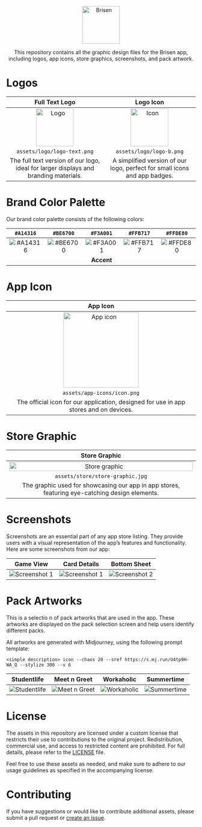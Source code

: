<p align="center">
  <img src="assets/logo/logo-text.png" alt="Brisen" height="100">
</p>

<p align="center">
  This repository contains all the graphic design files for the Brisen app, including logos, app icons, store graphics, screenshots, and pack artwork.
</p>

# Logos

| **Full Text Logo** | **Logo Icon** |
|:------------------:|:--------------------:|
| <img src="assets/logo/logo-text.png" alt="Logo" height="100"> | <img src="assets/logo/logo-b.png" alt="Icon" height="100"> |
| `assets/logo/logo-text.png` | `assets/logo/logo-b.png` |
| The full text version of our logo, ideal for larger displays and branding materials. | A simplified version of our logo, perfect for small icons and app badges. |

# Brand Color Palette

Our brand color palette consists of the following colors:

| `#A14316` | `#BE6700` | `#F3A001` | `#FFB717` | `#FFDE80` |
|:---------:|:---------:|:---------:|:---------:|:---------:|
|![#A14316](https://singlecolorimage.com/get/A14316/400x1000)|![#BE6700](https://singlecolorimage.com/get/BE6700/400x1000)|![#F3A001](https://singlecolorimage.com/get/F3A001/400x1000)|![#FFB717](https://singlecolorimage.com/get/FFB717/400x1000)|![#FFDE80](https://singlecolorimage.com/get/FFDE80/400x1000)|
|  |  | **Accent** |  |  |

# App Icon

| **App Icon** |
|:------------:|
| <img src="assets/app-icons/icon.png" alt="App icon" height="200" width="200"> |
| `assets/app-icons/icon.png` |
| The official icon for our application, designed for use in app stores and on devices. |

# Store Graphic

| **Store Graphic** |
|:-----------------:|
| <img src="assets/store/store-graphic.jpg" alt="Store graphic" width="100%"> |
| `assets/store/store-graphic.jpg` |
| The graphic used for showcasing our app in app stores, featuring eye-catching design elements. |

# Screenshots
Screenshots are an essential part of any app store listing. They provide users with a visual representation of the app’s features and functionality. Here are some screenshots from our app:

| **Game View** | **Card Details** | **Bottom Sheet** |
|:----------------:|:----------------:|:----------------:|
| ![Screenshot 1](assets/store/screenshots/en/IMG_0595.jpeg) | ![Screenshot 1](assets/store/screenshots/en/IMG_0596.jpeg) | ![Screenshot 2](assets/store/screenshots/en/IMG_0598.jpeg) |

# Pack Artworks
This is a selectio n of pack artworks that are used in the app. These artworks are displayed on the pack selection screen and help users identify different packs.

All artworks are generated with Midjourney, using the following prompt template:
```
<simple description> icon --chaos 20 --sref https://s.mj.run/U4tp9H-WA_Q --stylize 300 --v 6
```


| **Studentlife** | **Meet n Greet** | **Workaholic** | **Summertime** |
|:------------------:|:------------------:|:------------------:|:------------------:|
| ![Studentlife](assets/packs/student.jpeg) | ![Meet n Greet](assets/packs/meet_n_greet.jpeg) | ![Workaholic](assets/packs/work.jpeg) | ![Summertime](assets/packs/summer.jpeg) |

# License

The assets in this repository are licensed under a custom license that restricts their use to contributions to the original project. Redistribution, commercial use, and access to restricted content are prohibited. For full details, please refer to the [LICENSE](https://github.com/brisen-app/brisen-assets/blob/main/LICENSE) file.

Feel free to use these assets as needed, and make sure to adhere to our usage guidelines as specified in the accompanying license.

# Contributing

If you have suggestions or would like to contribute additional assets, please submit a pull request or [create an issue](https://github.com/brisen-app/brisen-assets/issues/new/choose).
